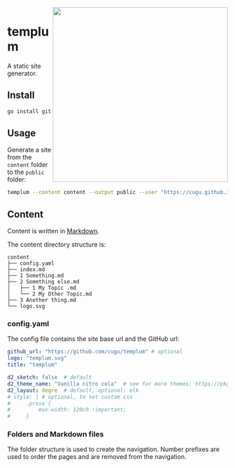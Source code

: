<img src="./content/templum.png" width="400" height="400" align="right">

# templum

A static site generator.

## Install

```bash
go install github.com/cugu/templum/cmd/templum@latest
```

## Usage

Generate a site from the `content` folder to the `public` folder:

```bash
templum --content content --output public --user "https://cugu.github.io/templum/"
```

## Content

Content is written in [Markdown](https://www.markdownguide.org/cheat-sheet/).

The content directory structure is:

```
content
├── config.yaml
├── index.md
├── 1 Something.md
├── 2 Something else.md
│   ├── 1 My Topic .md
│   └── 2 My Other Topic.md
├── 3 Another thing.md
└── logo.svg
```

### config.yaml

The config file contains the site base url and the GitHub url:

```yaml
github_url: "https://github.com/cugu/templum" # optional
logo: "templum.svg"
title: "templum"

d2_sketch: false  # default
d2_theme_name: "Vanilla nitro cola"  # see for more themes: https://pkg.go.dev/oss.terrastruct.com/d2/d2themes/d2themescatalog
d2_layout: degre  # default, optional: elk
# style: | # optional, to set custom css
#     .prose {
#         max-width: 120ch !important;
#     }
```

### Folders and Markdown files

The folder structure is used to create the navigation.
Number prefixes are used to order the pages and are removed from the navigation.
